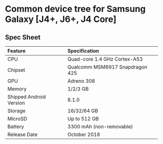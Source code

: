 # Common device tree for Samsung Galaxy [J4+, J6+, J4 Core]
## Spec Sheet

| Feature                 | Specification                     |
| :---------------------- | :-------------------------------- |
| CPU                     | Quad-core 1.4 GHz Cortex-A53      |
| Chipset                 | Qualcomm MSM8917 Snapdragon 425   |
| GPU                     | Adreno 308                        |
| Memory                  | 1/2/3 GB	                      |
| Shipped Android Version | 8.1.0                             |
| Storage                 | 16/32/64 GB                       |
| MicroSD                 | Up to 512 GB                      |
| Battery                 | 3300 mAh (non-removable)          |
| Release Date            | October 2018                      |
